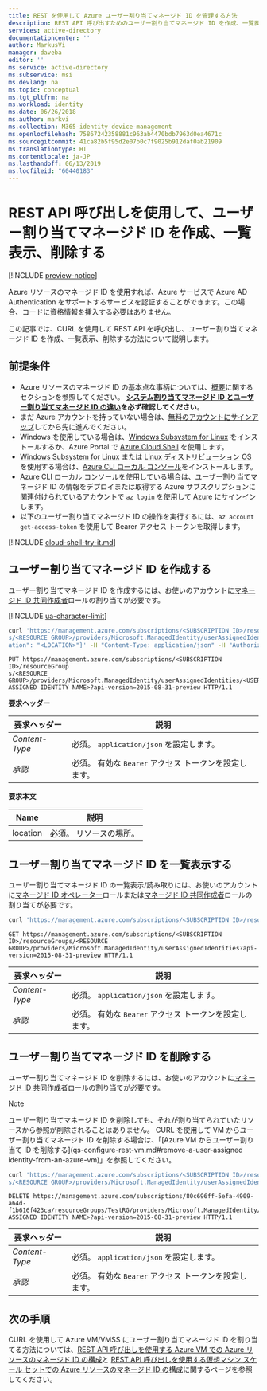 ```yaml
---
title: REST を使用して Azure ユーザー割り当てマネージド ID を管理する方法
description: REST API 呼び出すためのユーザー割り当てマネージド ID を作成、一覧表示、削除する詳細な手順。
services: active-directory
documentationcenter: ''
author: MarkusVi
manager: daveba
editor: ''
ms.service: active-directory
ms.subservice: msi
ms.devlang: na
ms.topic: conceptual
ms.tgt_pltfrm: na
ms.workload: identity
ms.date: 06/26/2018
ms.author: markvi
ms.collection: M365-identity-device-management
ms.openlocfilehash: 75867242358881c963ab4470bdb7963d0ea4671c
ms.sourcegitcommit: 41ca82b5f95d2e07b0c7f9025b912daf0ab21909
ms.translationtype: HT
ms.contentlocale: ja-JP
ms.lasthandoff: 06/13/2019
ms.locfileid: "60440183"
---
```

# <a name="create-list-or-delete-a-user-assigned-managed-identity-using-rest-api-calls"></a>REST API 呼び出しを使用して、ユーザー割り当てマネージド ID を作成、一覧表示、削除する

[!INCLUDE [preview-notice](~/includes/active-directory-msi-preview-notice-ua.md)]

Azure リソースのマネージド ID を使用すれば、Azure サービスで Azure AD Authentication をサポートするサービスを認証することができます。この場合、コードに資格情報を挿入する必要はありません。 

この記事では、CURL を使用して REST API を呼び出し、ユーザー割り当てマネージド ID を作成、一覧表示、削除する方法について説明します。

## <a name="prerequisites"></a>前提条件

- Azure リソースのマネージド ID の基本点な事柄については、[概要](overview.md)に関するセクションを参照してください。 **[システム割り当てマネージド ID とユーザー割り当てマネージド ID の違い](overview.md#how-does-it-work)を必ず確認してください**。
- まだ Azure アカウントを持っていない場合は、[無料のアカウントにサインアップ](https://azure.microsoft.com/free/)してから先に進んでください。
- Windows を使用している場合は、[Windows Subsystem for Linux](https://msdn.microsoft.com/commandline/wsl/about) をインストールするか、Azure Portal で [Azure Cloud Shell](../../cloud-shell/overview.md) を使用します。
- [Windows Subsystem for Linux](https://msdn.microsoft.com/commandline/wsl/about) または [Linux ディストリビューション OS](/cli/azure/install-azure-cli-apt?view=azure-cli-latest) を使用する場合は、[Azure CLI ローカル コンソール](/cli/azure/install-azure-cli)をインストールします。
- Azure CLI ローカル コンソールを使用している場合は、ユーザー割り当てマネージド ID の情報をデプロイまたは取得する Azure サブスクリプションに関連付けられているアカウントで `az login` を使用して Azure にサインインします。
- 以下のユーザー割り当てマネージド ID の操作を実行するには、`az account get-access-token` を使用して Bearer アクセス トークンを取得します。

[!INCLUDE [cloud-shell-try-it.md](../../../includes/cloud-shell-try-it.md)]

## <a name="create-a-user-assigned-managed-identity"></a>ユーザー割り当てマネージド ID を作成する 

ユーザー割り当てマネージド ID を作成するには、お使いのアカウントに[マネージド ID 共同作成者](/azure/role-based-access-control/built-in-roles#managed-identity-contributor)ロールの割り当てが必要です。

[!INCLUDE [ua-character-limit](~/includes/managed-identity-ua-character-limits.md)]

```bash
curl 'https://management.azure.com/subscriptions/<SUBSCRIPTION ID>/resourceGroup
s/<RESOURCE GROUP>/providers/Microsoft.ManagedIdentity/userAssignedIdentities/<USER ASSIGNED IDENTITY NAME>?api-version=2015-08-31-preview' -X PUT -d '{"loc
ation": "<LOCATION>"}' -H "Content-Type: application/json" -H "Authorization: Bearer <ACCESS TOKEN>"
```

```HTTP
PUT https://management.azure.com/subscriptions/<SUBSCRIPTION ID>/resourceGroup
s/<RESOURCE GROUP>/providers/Microsoft.ManagedIdentity/userAssignedIdentities/<USER ASSIGNED IDENTITY NAME>?api-version=2015-08-31-preview HTTP/1.1
```

**要求ヘッダー**

|要求ヘッダー  |説明  |
|---------|---------|
|*Content-Type*     | 必須。 `application/json` を設定します。        |
|*承認*     | 必須。 有効な `Bearer` アクセス トークンを設定します。        |

**要求本文**

|Name  |説明  |
|---------|---------|
|location     | 必須。 リソースの場所。        |

## <a name="list-user-assigned-managed-identities"></a>ユーザー割り当てマネージド ID を一覧表示する

ユーザー割り当てマネージド ID の一覧表示/読み取りには、お使いのアカウントに[マネージド ID オペレーター](/azure/role-based-access-control/built-in-roles#managed-identity-operator)ロールまたは[マネージド ID 共同作成者](/azure/role-based-access-control/built-in-roles#managed-identity-contributor)ロールの割り当てが必要です。

```bash
curl 'https://management.azure.com/subscriptions/<SUBSCRIPTION ID>/resourceGroups/<RESOURCE GROUP>/providers/Microsoft.ManagedIdentity/userAssignedIdentities?api-version=2015-08-31-preview' -H "Authorization: Bearer <ACCESS TOKEN>"
```

```HTTP
GET https://management.azure.com/subscriptions/<SUBSCRIPTION ID>/resourceGroups/<RESOURCE GROUP>/providers/Microsoft.ManagedIdentity/userAssignedIdentities?api-version=2015-08-31-preview HTTP/1.1
```

|要求ヘッダー  |説明  |
|---------|---------|
|*Content-Type*     | 必須。 `application/json` を設定します。        |
|*承認*     | 必須。 有効な `Bearer` アクセス トークンを設定します。        |

## <a name="delete-a-user-assigned-managed-identity"></a>ユーザー割り当てマネージド ID を削除する

ユーザー割り当てマネージド ID を削除するには、お使いのアカウントに[マネージド ID 共同作成者](/azure/role-based-access-control/built-in-roles#managed-identity-contributor)ロールの割り当てが必要です。

> [!NOTE]
> ユーザー割り当てマネージド ID を削除しても、それが割り当てられていたリソースから参照が削除されることはありません。 CURL を使用して VM からユーザー割り当てマネージド ID を削除する場合は、「[Azure VM からユーザー割り当て ID を削除する](qs-configure-rest-vm.md#remove-a-user-assigned identity-from-an-azure-vm)」を参照してください。

```bash
curl 'https://management.azure.com/subscriptions/<SUBSCRIPTION ID>/resourceGroup
s/<RESOURCE GROUP>/providers/Microsoft.ManagedIdentity/userAssignedIdentities/<USER ASSIGNED IDENTITY NAME>?api-version=2015-08-31-preview' -X DELETE -H "Authorization: Bearer <ACCESS TOKEN>"
```

```HTTP
DELETE https://management.azure.com/subscriptions/80c696ff-5efa-4909-a64d-f1b616f423ca/resourceGroups/TestRG/providers/Microsoft.ManagedIdentity/userAssignedIdentities/<USER ASSIGNED IDENTITY NAME>?api-version=2015-08-31-preview HTTP/1.1
```
|要求ヘッダー  |説明  |
|---------|---------|
|*Content-Type*     | 必須。 `application/json` を設定します。        |
|*承認*     | 必須。 有効な `Bearer` アクセス トークンを設定します。        |

## <a name="next-steps"></a>次の手順

CURL を使用して Azure VM/VMSS にユーザー割り当てマネージド ID を割り当てる方法については、[REST API 呼び出しを使用する Azure VM での Azure リソースのマネージド ID の構成](qs-configure-rest-vm.md#user-assigned-managed-identity)と [REST API 呼び出しを使用する仮想マシン スケール セットでの Azure リソースのマネージド ID の構成](qs-configure-rest-vmss.md#user-assigned-managed-identity)に関するページを参照してください。
